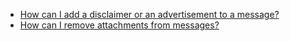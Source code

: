 - [How can I add a disclaimer or an advertisement to a message?](Q1601)
- [How can I remove attachments from messages?](Q1602)
